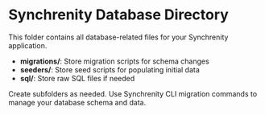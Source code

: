 # Synchrenity Database Directory

This folder contains all database-related files for your Synchrenity application.

- **migrations/**: Store migration scripts for schema changes
- **seeders/**: Store seed scripts for populating initial data
- **sql/**: Store raw SQL files if needed

Create subfolders as needed. Use Synchrenity CLI migration commands to manage your database schema and data.
